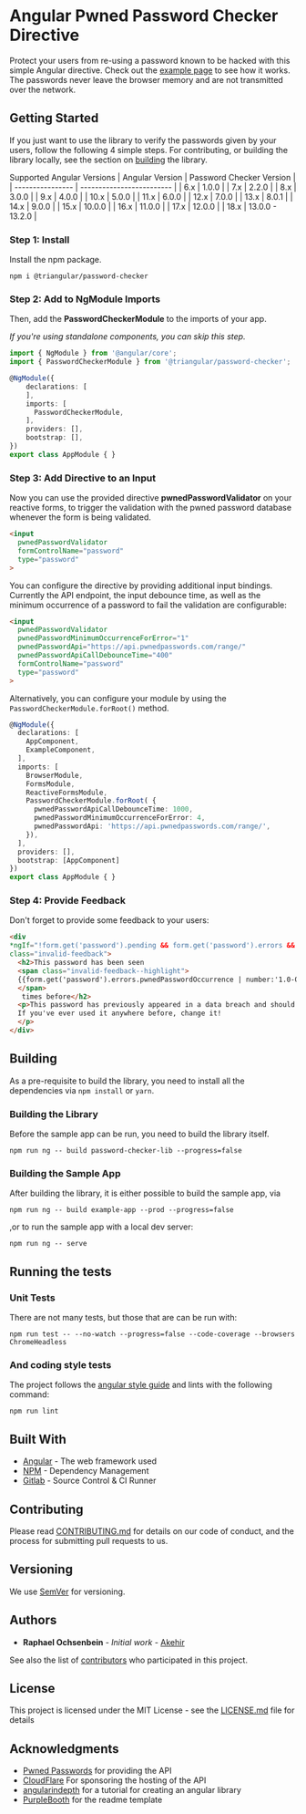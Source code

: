 # Angular Pwned Password Checker Directive

Protect your users from re-using a password known to be hacked with this simple Angular directive. Check out the [example page](https://password.akehir.com/) to see how it works. The passwords never leave the browser memory and are not transmitted over the network.

## Getting Started

If you just want to use the library to verify the passwords given by your users, follow the following 4 simple steps. For contributing, or building the library locally, see the section on [building](#building) the library.

Supported Angular Versions
| Angular Version  | Password Checker Version  |
| ---------------- | ------------------------- |
|  6.x             |  1.0.0                    |
|  7.x             |  2.2.0                    |
|  8.x             |  3.0.0                    |
|  9.x             |  4.0.0                    |
| 10.x             |  5.0.0                    |
| 11.x             |  6.0.0                    |
| 12.x             |  7.0.0                    |
| 13.x             |  8.0.1                    |
| 14.x             |  9.0.0                    |
| 15.x             | 10.0.0                    |
| 16.x             | 11.0.0                    |
| 17.x             | 12.0.0                    |
| 18.x             | 13.0.0 - 13.2.0           |

### Step 1: Install

Install the npm package.

```
npm i @triangular/password-checker
```

### Step 2: Add to NgModule Imports

Then, add the __PasswordCheckerModule__ to the imports of your app.

_If you're using standalone components, you can skip this step._

```typescript
import { NgModule } from '@angular/core';
import { PasswordCheckerModule } from '@triangular/password-checker';

@NgModule({
    declarations: [
    ],
    imports: [
      PasswordCheckerModule,
    ],
    providers: [],
    bootstrap: [],
})
export class AppModule { }
```

### Step 3: Add Directive to an Input
Now you can use the provided directive __pwnedPasswordValidator__ on your reactive forms, to trigger the validation with the pwned password database whenever the form is being validated.

```html
<input
  pwnedPasswordValidator
  formControlName="password"
  type="password"
>
```

You can configure the directive by providing additional input bindings. Currently the API endpoint, the input debounce time, as well as the minimum occurrence of a password to fail the validation are configurable:

```html
<input
  pwnedPasswordValidator
  pwnedPasswordMinimumOccurrenceForError="1"
  pwnedPasswordApi="https://api.pwnedpasswords.com/range/"
  pwnedPasswordApiCallDebounceTime="400"
  formControlName="password"
  type="password"
>
```

Alternatively, you can configure your module by using the `PasswordCheckerModule.forRoot()` method.

```typescript
@NgModule({
  declarations: [
    AppComponent,
    ExampleComponent,
  ],
  imports: [
    BrowserModule,
    FormsModule,
    ReactiveFormsModule,
    PasswordCheckerModule.forRoot( {
      pwnedPasswordApiCallDebounceTime: 1000,
      pwnedPasswordMinimumOccurrenceForError: 4,
      pwnedPasswordApi: 'https://api.pwnedpasswords.com/range/',
    }),
  ],
  providers: [],
  bootstrap: [AppComponent]
})
export class AppModule { }
```

### Step 4: Provide Feedback
Don't forget to provide some feedback to your users:

```html
<div
*ngIf="!form.get('password').pending && form.get('password').errors && form.get('password').errors.pwnedPasswordOccurrence"
class="invalid-feedback">
  <h2>This password has been seen 
  <span class="invalid-feedback--highlight">
  {{form.get('password').errors.pwnedPasswordOccurrence | number:'1.0-0' }}
  </span>
   times before</h2>
  <p>This password has previously appeared in a data breach and should never be used.
  If you've ever used it anywhere before, change it!
  </p>
</div>
```

## Building
As a pre-requisite to build the library, you need to install all the dependencies via `npm install` or `yarn`.

### Building the Library
Before the sample app can be run, you need to build the library itself.

```
npm run ng -- build password-checker-lib --progress=false
```

### Building the Sample App
After building the library, it is either possible to build the sample app, via

```
npm run ng -- build example-app --prod --progress=false
```

,or to run the sample app with a local dev server:

```
npm run ng -- serve
```

## Running the tests

### Unit Tests
There are not many tests, but those that are can be run with:

```
npm run test -- --no-watch --progress=false --code-coverage --browsers ChromeHeadless
```

### And coding style tests

The project follows the [angular style guide](https://angular.io/guide/styleguide) and lints with the following command:

```
npm run lint
```

## Built With

* [Angular](https://github.com/angular/angular) - The web framework used
* [NPM](https://www.npmjs.com/) - Dependency Management
* [Gitlab](https://git.akehir.com) - Source Control & CI Runner

## Contributing

Please read [CONTRIBUTING.md](CONTRIBUTING.md) for details on our code of conduct, and the process for submitting pull requests to us.

## Versioning

We use [SemVer](http://semver.org/) for versioning.

## Authors

* **Raphael Ochsenbein** - *Initial work* - [Akehir](https://github.com/akehir)

See also the list of [contributors](https://github.com/akehir/angular-password-checker/contributors) who participated in this project.

## License

This project is licensed under the MIT License - see the [LICENSE.md](LICENSE.md) file for details

## Acknowledgments

* [Pwned Passwords](https://haveibeenpwned.com/Passwords) for providing the API
* [CloudFlare](https://blog.cloudflare.com/validating-leaked-passwords-with-k-anonymity/) For sponsoring the hosting of the API
* [angularindepth](https://blog.angularindepth.com/creating-a-library-in-angular-6-87799552e7e5) for a tutorial for creating an angular library
* [PurpleBooth](https://gist.github.com/PurpleBooth/109311bb0361f32d87a2/) for the readme template

